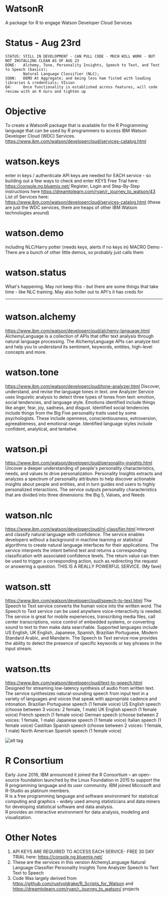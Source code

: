 # WatsonR
A package for R to engage Watson Developer Cloud Services  

# Status - Aug 23rd
    STATUS: STILL IN DEVELOPMENT - CAN PULL CODE - MUCH WILL WORK - BUT NOT INSTALLING CLEAN AS OF AUG 23
    DONE:   Alchemy, Tone, Personality Insights, Speech to Text, and Text to Speech (basics);
            Natural Language Classifier (NLC); 
    SOON:   DEMO At Aggregate; and being less ham fisted with loading libraries & credentials; VIsion
    Q4:     Once functionality is established across features, will code review with an R Guru and tighten up

# Objective
To create a WatsonR package that is available for the R Programming language that can be used by R programmers to access IBM Watson Developer Cloud (WDC) Services.  
https://www.ibm.com/watson/developercloud/services-catalog.html

# watson.keys 
enter in keys / authenticate
API keys are needed for EACH service - so building out a few ways to check and enter KEYS
Free Trial here: https://console.ng.bluemix.net/  Register, Login and
Step-By-Step instructions here https://dreamtolearn.com/ryan/r_journey_to_watson/43
List of Services here: https://www.ibm.com/watson/developercloud/services-catalog.html
(these are just the WDC services, there are heaps of other IBM Watson technologies around)

# watson.demo 
including NLC/Harry potter (needs keys, alerts if no keys in)
MACRO Demo - There are a bunch of other little demos, so probably just calls them

# watson.status 
What's happening. May not keep this - but there are some things that take time - like NLC training.
May also holler out to API's it has creds for

-----------------

# watson.alchemy
https://www.ibm.com/watson/developercloud/alchemy-language.html
AlchemyLanguage is a collection of APIs that offer text analysis through natural language processing. The AlchemyLanguage APIs can analyze text and help you to understand its sentiment, keywords, entities, high-level concepts and more.

# watson.tone
https://www.ibm.com/watson/developercloud/tone-analyzer.html
Discover, understand, and revise the language tones in text. 
one Analyzer Service uses linguistic analysis to detect three types of tones from text: emotion, social tendencies, and language style. Emotions identified include things like anger, fear, joy, sadness, and disgust. Identified social tendencies include things from the Big Five personality traits used by some psychologists. These include openness, conscientiousness, extroversion, agreeableness, and emotional range. Identified language styles include confident, analytical, and tentative.

# watson.pi
https://www.ibm.com/watson/developercloud/personality-insights.html
Uncover a deeper understanding of people's personality characteristics, needs, and values to drive personalization. 
Personality Insights extracts and analyzes a spectrum of personality attributes to help discover actionable insights about people and entities, and in turn guides end users to highly personalized interactions. The service outputs personality characteristics that are divided into three dimensions: the Big 5, Values, and Needs

# watson.nlc
https://www.ibm.com/watson/developercloud/nl-classifier.html
Interpret and classify natural language with confidence. 
The service enables developers without a background in machine learning or statistical algorithms to create natural language interfaces for their applications. The service interprets the intent behind text and returns a corresponding classification with associated confidence levels. The return value can then be used to trigger a corresponding action, such as redirecting the request or answering a question.
THIS IS A REALLY POWERFUL SERVICE. (My fave)

# watson.stt
https://www.ibm.com/watson/developercloud/speech-to-text.html
The Speech to Text service converts the human voice into the written word.
The Speech to Text service can be used anywhere voice-interactivity is needed. The service is great for mobile experiences, transcribing media files, call center transcriptions, voice control of embedded systems, or converting sound to text to then make data searchable. Supported languages include US English, UK English, Japanese, Spanish, Brazilian Portuguese, Modern Standard Arabic, and Mandarin. The Speech to Text service now provides the ability to detect the presence of specific keywords or key phrases in the input stream.

# watson.tts
https://www.ibm.com/watson/developercloud/text-to-speech.html
Designed for streaming low-latency synthesis of audio from written text. The service synthesizes natural-sounding speech from input text in a variety of languages and voices that speak with appropriate cadence and intonation.
    Brazilian Portuguese speech (1 female voice)
    US English speech (choose between 3 voices: 2 female, 1 male)
    UK English speech (1 female voice)
    French speech (1 female voice)
    German speech (choose between 2 voices: 1 female, 1 male)
    Japanese speech (1 female voice)
    Italian speech (1 female voice)
    Castilian Spanish speech (choose between 2 voices: 1 female, 1 male)
    North American Spanish speech (1 female voice)

![alt tag](https://www.youtube.com/watch?v=hpcmyj5cT18)

# R Consortium
Early June 2016, IBM announced it joined the R Consortium – an open-source foundation launched by the Linux Foundation in 2015 to support the R programming language and its user community. 
IBM joined Microsoft and R-Studio as platinum members.  
R is a free programming language and software environment for statistical computing and graphics - widely used among statisticians and data miners for developing statistical software and data analysis.  
R provides an interactive environment for data analysis, modeling and visualization.


# Other Notes
1)  API KEYS ARE REQUIRED TO ACCESS EACH SERVICE- FREE 30 DAY TRIAL here: https://console.ng.bluemix.net/
2)  These are the services in this version
    AlchemyLanguage
    Natural Language Classifier 
    Personality Insights
    Tone Analyzer
    Speech to Text
    Text to Speech
3)  Code Was largely derived from 
    https://github.com/rustyoldrake/R_Scripts_for_Watson and
    https://dreamtolearn.com/ryan/r_journey_to_watson/ projects

